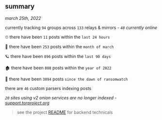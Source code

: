 
## summary
_march 25th, 2022_

currently tracking `94` groups across `133` relays & mirrors - _`48` currently online_

⏲ there have been `11` posts within the `last 24 hours`

🦈 there have been `253` posts within the `month of march`

🪐 there have been `896` posts within the `last 90 days`

🏚 there have been `808` posts within the `year of 2022`

🦕 there have been `3094` posts `since the dawn of ransomwatch`

there are `46` custom parsers indexing posts

_`20` sites using v2 onion services are no longer indexed - [support.torproject.org](https://support.torproject.org/onionservices/v2-deprecation/)_

> see the project [README](https://github.com/thetanz/ransomwatch#ransomwatch--) for backend technicals
